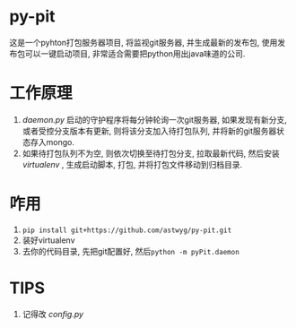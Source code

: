 # py-pit

这是一个pyhton打包服务器项目, 将监视git服务器, 并生成最新的发布包, 使用发布包可以一键启动项目, 非常适合需要把python用出java味道的公司.

# 工作原理

1. *daemon.py* 启动的守护程序将每分钟轮询一次git服务器, 如果发现有新分支, 或者受控分支版本有更新, 则将该分支加入待打包队列, 并将新的git服务器状态存入mongo.
2. 如果待打包队列不为空, 则依次切换至待打包分支, 拉取最新代码, 然后安装 *virtualenv* , 生成启动脚本, 打包, 并将打包文件移动到归档目录.
 
# 咋用

1. `pip install git+https://github.com/astwyg/py-pit.git`
2. 装好virtualenv
3. 去你的代码目录, 先把git配置好, 然后`python -m pyPit.daemon`

# TIPS

1. 记得改 *config.py*
